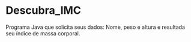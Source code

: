 # Descubra_IMC
 Programa Java que solicita seus dados: Nome, peso e altura e resultada seu índice de massa corporal.
